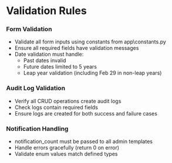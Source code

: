 # Validation Rules

### Form Validation
- Validate all form inputs using constants from app\constants.py
- Ensure all required fields have validation messages
- Date validation must handle:
  - Past dates invalid
  - Future dates limited to 5 years
  - Leap year validation (including Feb 29 in non-leap years)

### Audit Log Validation
- Verify all CRUD operations create audit logs
- Check logs contain required fields
- Ensure logs are created for both success and failure cases

### Notification Handling
- notification_count must be passed to all admin templates
- Handle errors gracefully (return 0 on error)
- Validate enum values match defined types


